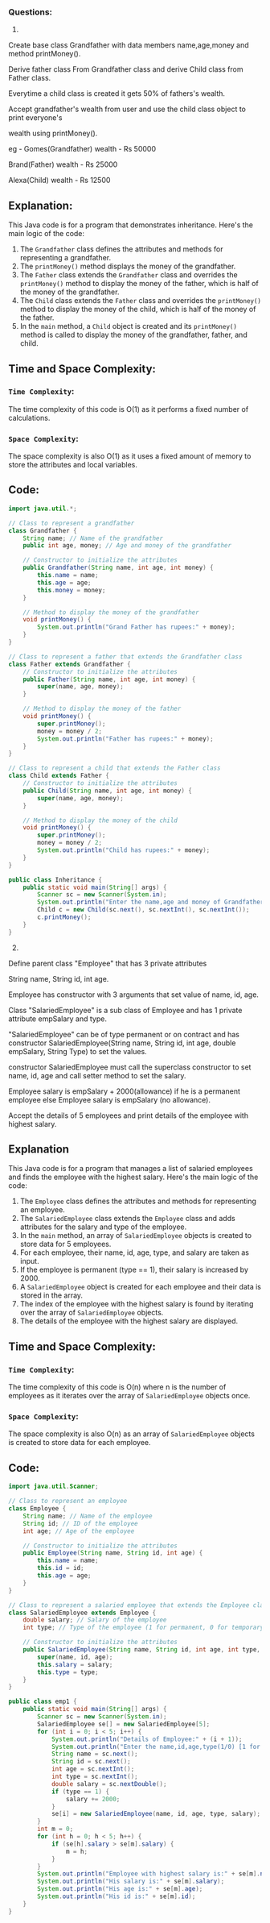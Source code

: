 ### Questions:
1.
Create base class Grandfather with data members name,age,money and method printMoney().

Derive father class From Grandfather class and derive Child class from Father class.

Everytime a child class is created it gets 50% of fathers's wealth.

Accept grandfather's wealth from user and use the child class object to print everyone's

wealth using printMoney().

eg - Gomes(Grandfather) wealth - Rs 50000

Brand(Father) wealth - Rs 25000

Alexa(Child) wealth - Rs 12500

## Explanation:
This Java code is for a program that demonstrates inheritance. Here's the main logic of the code:

1. The `Grandfather` class defines the attributes and methods for representing a grandfather.
2. The `printMoney()` method displays the money of the grandfather.
3. The `Father` class extends the `Grandfather` class and overrides the `printMoney()` method to display the money of the father, which is half of the money of the grandfather.
4. The `Child` class extends the `Father` class and overrides the `printMoney()` method to display the money of the child, which is half of the money of the father.
5. In the `main` method, a `Child` object is created and its `printMoney()` method is called to display the money of the grandfather, father, and child.

## Time and Space Complexity:
### `Time Complexity`:
The time complexity of this code is O(1) as it performs a fixed number of calculations.

### `Space Complexity`:
The space complexity is also O(1) as it uses a fixed amount of memory to store the attributes and local variables.

## Code:
```java
import java.util.*;

// Class to represent a grandfather
class Grandfather {
    String name; // Name of the grandfather
    public int age, money; // Age and money of the grandfather

    // Constructor to initialize the attributes
    public Grandfather(String name, int age, int money) {
        this.name = name;
        this.age = age;
        this.money = money;
    }

    // Method to display the money of the grandfather
    void printMoney() {
        System.out.println("Grand Father has rupees:" + money);
    }
}

// Class to represent a father that extends the Grandfather class
class Father extends Grandfather {
    // Constructor to initialize the attributes
    public Father(String name, int age, int money) {
        super(name, age, money);
    }

    // Method to display the money of the father
    void printMoney() {
        super.printMoney();
        money = money / 2;
        System.out.println("Father has rupees:" + money);
    }
}

// Class to represent a child that extends the Father class
class Child extends Father {
    // Constructor to initialize the attributes
    public Child(String name, int age, int money) {
        super(name, age, money);
    }

    // Method to display the money of the child
    void printMoney() {
        super.printMoney();
        money = money / 2;
        System.out.println("Child has rupees:" + money);
    }
}

public class Inheritance {
    public static void main(String[] args) {
        Scanner sc = new Scanner(System.in);
        System.out.println("Enter the name,age and money of Grandfather:");
        Child c = new Child(sc.next(), sc.nextInt(), sc.nextInt());
        c.printMoney();
    }
}
```

2.
Define parent class "Employee" that has 3 private attributes

String name, String id, int age.

Employee has constructor with 3 arguments that set value of name, id, age.

Class "SalariedEmployee" is a sub class of Employee and has 1 private attribute empSalary and  type.

"SalariedEmployee" can be of type  permanent or on contract and has constructor SalariedEmployee(String name, String id, int age, double empSalary, String Type) to set the values.

constructor SalariedEmployee must call the superclass constructor to set name, id, age and call setter method to set the salary.

Employee salary is empSalary + 2000(allowance) if he is a permanent employee else Employee salary is empSalary (no allowance).

Accept the details of 5 employees and print details of the employee with highest salary.

## Explanation
This Java code is for a program that manages a list of salaried employees and finds the employee with the highest salary. Here's the main logic of the code:

1. The `Employee` class defines the attributes and methods for representing an employee.
2. The `SalariedEmployee` class extends the `Employee` class and adds attributes for the salary and type of the employee.
3. In the `main` method, an array of `SalariedEmployee` objects is created to store data for 5 employees.
4. For each employee, their name, id, age, type, and salary are taken as input.
5. If the employee is permanent (type == 1), their salary is increased by 2000.
6. A `SalariedEmployee` object is created for each employee and their data is stored in the array.
7. The index of the employee with the highest salary is found by iterating over the array of `SalariedEmployee` objects.
8. The details of the employee with the highest salary are displayed.

## Time and Space Complexity:
### `Time Complexity`:
The time complexity of this code is O(n) where n is the number of employees as it iterates over the array of `SalariedEmployee` objects once.

### `Space Complexity`:
The space complexity is also O(n) as an array of `SalariedEmployee` objects is created to store data for each employee.

## Code:
```java
import java.util.Scanner;

// Class to represent an employee
class Employee {
    String name; // Name of the employee
    String id; // ID of the employee
    int age; // Age of the employee

    // Constructor to initialize the attributes
    public Employee(String name, String id, int age) {
        this.name = name;
        this.id = id;
        this.age = age;
    }
}

// Class to represent a salaried employee that extends the Employee class
class SalariedEmployee extends Employee {
    double salary; // Salary of the employee
    int type; // Type of the employee (1 for permanent, 0 for temporary)

    // Constructor to initialize the attributes
    public SalariedEmployee(String name, String id, int age, int type, double salary) {
        super(name, id, age);
        this.salary = salary;
        this.type = type;
    }
}

public class emp1 {
    public static void main(String[] args) {
        Scanner sc = new Scanner(System.in);
        SalariedEmployee se[] = new SalariedEmployee[5];
        for (int i = 0; i < 5; i++) {
            System.out.println("Details of Employee:" + (i + 1));
            System.out.println("Enter the name,id,age,type(1/0) [1 for permanent 0 else] and salary of Employee:");
            String name = sc.next();
            String id = sc.next();
            int age = sc.nextInt();
            int type = sc.nextInt();
            double salary = sc.nextDouble();
            if (type == 1) {
                salary += 2000;
            }
            se[i] = new SalariedEmployee(name, id, age, type, salary);
        }
        int m = 0;
        for (int h = 0; h < 5; h++) {
            if (se[h].salary > se[m].salary) {
                m = h;
            }
        }
        System.out.println("Employee with highest salary is:" + se[m].name);
        System.out.println("His salary is:" + se[m].salary);
        System.out.println("His age is:" + se[m].age);
        System.out.println("His id is:" + se[m].id);
    }
}
```
